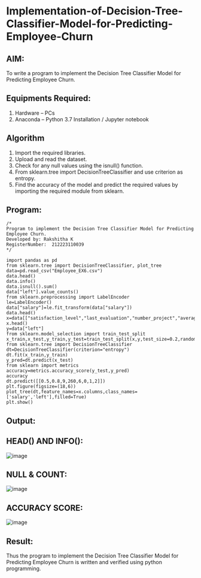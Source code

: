 # Implementation-of-Decision-Tree-Classifier-Model-for-Predicting-Employee-Churn

## AIM:
To write a program to implement the Decision Tree Classifier Model for Predicting Employee Churn.

## Equipments Required:
1. Hardware – PCs
2. Anaconda – Python 3.7 Installation / Jupyter notebook

## Algorithm
1. Import the required libraries.
2. Upload and read the dataset.
3. Check for any null values using the isnull() function.
4. From sklearn.tree import DecisionTreeClassifier and use criterion as entropy.
5. Find the accuracy of the model and predict the required values by importing the required module from sklearn.
 

## Program:
```
/*
Program to implement the Decision Tree Classifier Model for Predicting Employee Churn.
Developed by: Rakshitha K
RegisterNumber:  212223110039
*/
```
~~~
import pandas as pd
from sklearn.tree import DecisionTreeClassifier, plot_tree
data=pd.read_csv("Employee_EX6.csv")
data.head()
data.info()
data.isnull().sum()
data["left"].value_counts()
from sklearn.preprocessing import LabelEncoder
le=LabelEncoder()
data["salary"]=le.fit_transform(data["salary"])
data.head()
x=data[["satisfaction_level","last_evaluation","number_project","average_montly_hours","time_spend_company","Work_accident","promotion_last_5years","salary"]]
x.head()
y=data["left"]
from sklearn.model_selection import train_test_split
x_train,x_test,y_train,y_test=train_test_split(x,y,test_size=0.2,random_state=100)
from sklearn.tree import DecisionTreeClassifier
dt=DecisionTreeClassifier(criterion="entropy")
dt.fit(x_train,y_train)
y_pred=dt.predict(x_test)
from sklearn import metrics
accuracy=metrics.accuracy_score(y_test,y_pred)
accuracy
dt.predict([[0.5,0.8,9,260,6,0,1,2]])
plt.figure(figsize=(18,6))
plot_tree(dt,feature_names=x.columns,class_names=['salary','left'],filled=True)
plt.show()
~~~

## Output:
## HEAD() AND INFO():
![image](https://github.com/RakshithaK11/Implementation-of-Decision-Tree-Classifier-Model-for-Predicting-Employee-Churn/assets/139336455/1132d426-e31c-42f9-9b00-19d4e1243f74)
## NULL & COUNT:
![image](https://github.com/RakshithaK11/Implementation-of-Decision-Tree-Classifier-Model-for-Predicting-Employee-Churn/assets/139336455/cbc2f4ca-be69-48c5-8501-86f7cbe26a28)

## ACCURACY SCORE:
![image](https://github.com/RakshithaK11/Implementation-of-Decision-Tree-Classifier-Model-for-Predicting-Employee-Churn/assets/139336455/0ace7f54-8162-4a9d-ad11-a7b0f3d657c7)



## Result:
Thus the program to implement the  Decision Tree Classifier Model for Predicting Employee Churn is written and verified using python programming.
